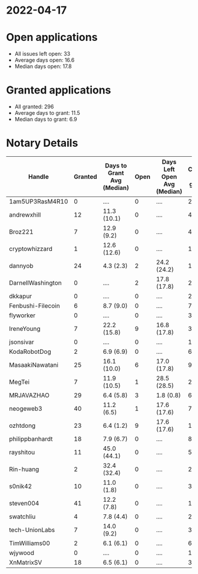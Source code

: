 2022-04-17
==========

# Open applications

- All issues left open: 33
- Average days open: 16.6
- Median days open: 17.8

# Granted applications

- All granted: 296
- Average days to grant: 11.5
- Median days to grant: 6.9

# Notary Details

| Handle            |   Granted | Days to Grant Avg (Median)   |   Open | Days Left Open Avg (Median)   |   Closed (no grant) |
|-------------------|-----------|------------------------------|--------|-------------------------------|---------------------|
| 1am5UP3RasM4R10   |         0 | ....                         |      0 | ....                          |                   2 |
| andrewxhill       |        12 | 11.3  (10.1)                 |      0 | ....                          |                  46 |
| Broz221           |         7 | 12.9  (9.2)                  |      0 | ....                          |                  41 |
| cryptowhizzard    |         1 | 12.6  (12.6)                 |      0 | ....                          |                  19 |
| dannyob           |        24 | 4.3  (2.3)                   |      2 | 24.2  (24.2)                  |                 110 |
| DarnellWashington |         0 | ....                         |      2 | 17.8  (17.8)                  |                   2 |
| dkkapur           |         0 | ....                         |      0 | ....                          |                   2 |
| Fenbushi-Filecoin |         6 | 8.7  (9.0)                   |      0 | ....                          |                  79 |
| flyworker         |         0 | ....                         |      0 | ....                          |                   3 |
| IreneYoung        |         7 | 22.2  (15.8)                 |      9 | 16.8  (17.8)                  |                  33 |
| jsonsivar         |         0 | ....                         |      0 | ....                          |                  13 |
| KodaRobotDog      |         2 | 6.9  (6.9)                   |      0 | ....                          |                   6 |
| MasaakiNawatani   |        25 | 16.1  (10.0)                 |      6 | 17.0  (17.8)                  |                  98 |
| MegTei            |         7 | 11.9  (10.5)                 |      1 | 28.5  (28.5)                  |                  22 |
| MRJAVAZHAO        |        29 | 6.4  (5.8)                   |      3 | 1.8  (0.8)                    |                  65 |
| neogeweb3         |        40 | 11.2  (6.5)                  |      1 | 17.6  (17.6)                  |                  74 |
| ozhtdong          |        23 | 6.4  (1.2)                   |      9 | 17.6  (17.6)                  |                 108 |
| philippbanhardt   |        18 | 7.9  (6.7)                   |      0 | ....                          |                  81 |
| rayshitou         |        11 | 45.0  (44.1)                 |      0 | ....                          |                  58 |
| Rin-huang         |         2 | 32.4  (32.4)                 |      0 | ....                          |                   2 |
| s0nik42           |        10 | 11.0  (1.8)                  |      0 | ....                          |                  36 |
| steven004         |        41 | 12.2  (7.8)                  |      0 | ....                          |                 150 |
| swatchliu         |         4 | 7.8  (4.4)                   |      0 | ....                          |                  26 |
| tech-UnionLabs    |         7 | 14.0  (9.2)                  |      0 | ....                          |                  30 |
| TimWilliams00     |         2 | 6.1  (6.1)                   |      0 | ....                          |                   6 |
| wjywood           |         0 | ....                         |      0 | ....                          |                  11 |
| XnMatrixSV        |        18 | 6.5  (6.1)                   |      0 | ....                          |                  32 |